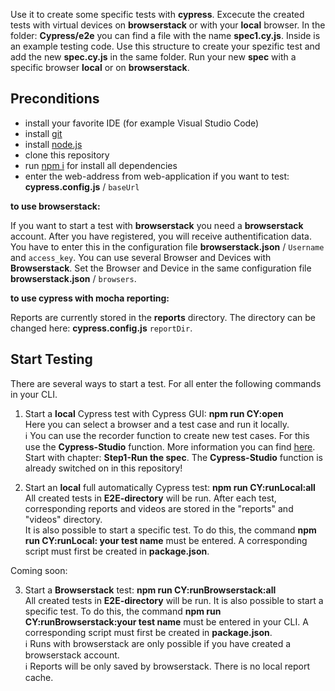 Use it to create some specific tests with **cypress**. Excecute the created tests with virtual devices on **browserstack** or with your **local** browser. In the folder: **Cypress/e2e** you can find a file with the name **spec1.cy.js**. Inside is an example testing code. Use this structure to create your spezific test and add the new **spec.cy.js** in the same folder. Run your new **spec** with a specific browser **local** or on **browserstack**.

## Preconditions

* install your favorite IDE (for example Visual Studio Code)
* install [git](https://git-scm.com/downloads)
* install [node.js](https://nodejs.org/de/download/)
* clone this repository
* run [npm i]() for install all dependencies
* enter the web-address from web-application if you want to test: **cypress.config.js** / `baseUrl`

**to use browserstack:**

If you want to start a test with **browserstack** you need a **browserstack** account. After you have registered, you will receive authentification data. You have to enter this in the configuration file **browserstack.json** / `Username` and `access_key`. You can use several Browser and Devices with **Browserstack**. Set the Browser and Device in the same configuration file **browserstack.json** / `browsers`.

**to use cypress with mocha reporting:**

Reports are currently stored in the **reports** directory. The directory can be changed here: **cypress.config.js** `reportDir`.

## Start Testing

There are several ways to start a test. For all enter the following commands in your CLI.

1. Start a **local** Cypress test with Cypress GUI: **npm run CY:open** <br>
Here you can select a browser and a test case and run it locally.<br>
:information_source: You can use the recorder function to create new test cases. For this use the **Cypress-Studio** function.
More information you can find  [here](https://docs.cypress.io/guides/references/cypress-studio#Extending-a-Test). Start with chapter: **Step1-Run the spec**. The **Cypress-Studio** function is already switched on in this repository!

2. Start an **local** full automatically Cypress test: **npm run CY:runLocal:all** <br>
All created tests in **E2E-directory** will be run. After each test, corresponding reports and videos are stored in the "reports" and "videos" directory. <br>
It is also possible to start a specific test. To do this, the command **npm run CY:runLocal: your test name** must be entered. A corresponding script must first be created in **package.json**.

Coming soon:

3. Start a **Browserstack** test: **npm run CY:runBrowserstack:all** <br>
All created tests in **E2E-directory** will be run. It is also possible to start a specific test. To do this, the command **npm run CY:runBrowserstack:your test name** must be entered in your CLI. A corresponding script must first be created in **package.json**.<br>
:information_source: Runs with browserstack are only possible if you have created a browserstack account.<br>
:information_source: Reports will be only saved by browserstack. There is no local report cache.